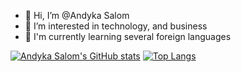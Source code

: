 - 👋 Hi, I’m @Andyka Salom
- 👀 I’m interested in technology, and business
- 🌱 I'm currently learning several foreign languages

[![Andyka Salom's GitHub stats](https://github-readme-stats.vercel.app/api?username=andyka-salom&count_private=true&theme=midnight-purple)](https://github.com/andyka-salom)
[![Top Langs](https://github-readme-stats.vercel.app/api/top-langs/?username=andyka-salom&layout=compact&theme=midnight-purple)](https://github.com/andyka-salom)
